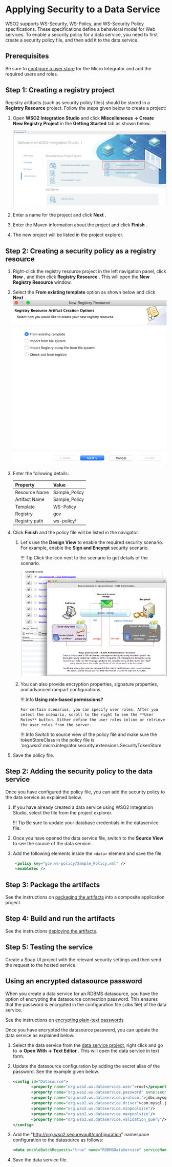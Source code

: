 # Applying Security to a Data Service

WSO2 supports WS-Security, WS-Policy, and WS-Security Policy
specifications. These specifications define a behavioral model for Web
services. To enable a security policy for a data service, you need to
first create a security policy file, and then add it to the data
service.

## Prerequisites

Be sure to [configure a user store](../../../../setup/user_stores/setting_up_ro_ldap) for the Micro Integrator and add the required users and roles.

## Step 1: Creating a registry project

Registry artifacts (such as security policy files) should be stored in a
**Registry Resource** project. Follow the steps given below to create a
project:

1.  Open **WSO2 Integration Studio** and click **Miscelleneous → Create
    New Registry Project** in the **Getting Started** tab as shown
    below.

    ![](../../../assets/img/tutorials/data_services/119130577/119135181.png)

2.  Enter a name for the project and click **Next** .
3.  Enter the Maven information about the project and click **Finish** .
4.  The new project will be listed in the project explorer.

## Step 2: Creating a security policy as a registry resource

1.  Right-click the registry resource project in the left navigation
    panel, click **New** , and then click **Registry Resource** . This
    will open the **New Registry Resource** window.
2.  Select the **From existing template** option as shown below and
    click **Next** .  
    ![](../../../assets/img/tutorials/data_services/119130577/119130583.png)
3.  Enter the following details:

    | Property      |    Value       |
    |---------------|----------------|
    | Resource Name | Sample_Policy  |
    | Artifact Name | Sample_Policy  |
    | Template      | WS-Policy      |
    | Registry      | gov            |
    | Registry path | ws-policy/     |

4.  Click **Finish** and the policy file will be listed in the
    navigator.
    1.  Let's use the **Design View** to enable the required security
        scenario. For example, enable the **Sign and Encyrpt** security
        scenario.

        !!! Tip
            Click the icon next to the scenario to get details of the scenario.
          
        ![](../../../assets/img/tutorials/data_services/119130577/119130596.png)

    2.  You can also provide encryption properties, signature
        properties, and advanced rampart configurations.

        !!! Info
            **Using role-based permissions?**
        
            For certain scenarios, you can specify user roles. After you select the scenario, scroll to the right to see the **User Roles** button. Either define the user roles inline or retrieve the user roles from the server.
                
        !!! Info
            Switch to source view of the policy file and make sure the tokenStoreClass in the policy file is 'org.wso2.micro.integrator.security.extensions.SecurityTokenStore'
        
5.  Save the policy file.

## Step 2: Adding the security policy to the data service

Once you have configured the policy file, you can add the security
policy to the data service as explained below.

1.  If you have already created a data service using WSO2 Integration
    Studio, select the file from the project explorer.

    !!! Tip
        Be sure to update your database credentials in the dataservice file.
    
2.  Once you have opened the data service file, switch to the **Source View** to see 
the source of the data service.

3.  Add the following elements inside the `<data>` element and save the file.
    ```xml
     <policy key="gov:ws-policy/Sample_Policy.xml" />
     <enableSec />
    ```

## Step 3: Package the artifacts

See the instructions on [packaging the artifacts](../../../../develop/packaging-artifacts) into a composite application project.

## Step 4: Build and run the artifacts

See the instructions [deploying the artifacts](../../../../develop/deploy-and-run).

## Step 5: Testing the service

Create a Soap UI project with the relevant security settings and then send the request to the hosted service.

## Using an encrypted datasource password

When you create a data service for an RDBMS datasource, you have the
option of encrypting the datasource connection password. This ensures
that the password is encrypted in the configuration file (.dbs file) of
the data service.

See the instructions on [encrypting plain-text passwords](../../../../setup/security/encrypting_plain_text)

Once you have encrypted the datasource password, you can update the data
service as explained below.

1.  Select the data service from the [data service project](../../../../develop/creating-projects/#data-services-project), right click and
    go to **-> Open With -> Text Editor** . This will open the data
    service in text form.    
2.  Update the datasource configuration by adding the secret alias of
    the password. See the example given below.

    ```xml
    <config id="Datasource">
            <property name="org.wso2.ws.dataservice.user">root</property>
            <property name="org.wso2.ws.dataservice.password" svns:secretAlias="DB_Password_Alias"></property>
            <property name="org.wso2.ws.dataservice.protocol">jdbc:mysql://localhost:3306/Employees</property>
            <property name="org.wso2.ws.dataservice.driver">com.mysql.jdbc.Driver</property>
            <property name="org.wso2.ws.dataservice.minpoolsize"/>
            <property name="org.wso2.ws.dataservice.maxpoolsize"/>
            <property name="org.wso2.ws.dataservice.validation_query"/>
    </config>
    ```

3.  Add the "http://org.wso2.securevault/configuration" namespace
    configuration to the datasource as follows:

    ```xml
    <data enableBatchRequests="true" name="RDBMSDataService" serviceNamespace="http://ws.wso2.org/dataservice/samples/rdbms_sample" xmlns:svns="http://org.wso2.securevault/configuration">
    ```
4.  Save the data service file.
